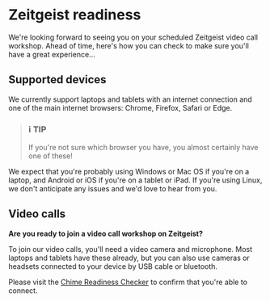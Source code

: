 # Zeitgeist readiness

We're looking forward to seeing you on your scheduled Zeitgeist video call workshop. Ahead of time, here's how you can check to make sure you'll have a great experience...

## Supported devices

We currently support laptops and tablets with an internet connection and one of the main internet browsers: Chrome, Firefox, Safari or Edge.

> ### ℹ️ TIP
> If you're not sure which browser you have, you almost certainly have one of these!

We expect that you're probably using Windows or Mac OS if you're on a laptop, and Android or iOS if you're on a tablet or iPad. If you're using Linux, we don't anticipate any issues and we'd love to hear from you.

## Video calls

**Are you ready to join a video call workshop on Zeitgeist?**

To join our video calls, you'll need a video camera and microphone. Most laptops and tablets have these already, but you can also use cameras or headsets connected to your device by USB cable or bluetooth.

Please visit the [Chime Readiness Checker](https://app.chime.aws/check) to confirm that you're able to connect.
